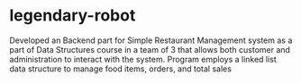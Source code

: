 # legendary-robot
Developed an Backend part for Simple Restaurant Management system as a part of Data Structures course in a team of 3 that allows both customer and administration to interact with the system.  Program employs a linked list data structure to manage food items, orders, and total sales
